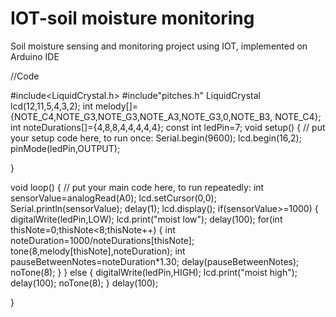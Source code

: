 # IOT-soil moisture monitoring 
Soil moisture sensing and monitoring project using IOT, implemented on Arduino IDE

//Code

#include<LiquidCrystal.h>
#include"pitches.h"
LiquidCrystal lcd(12,11,5,4,3,2);
int melody[]={NOTE_C4,NOTE_G3,NOTE_G3,NOTE_A3,NOTE_G3,0,NOTE_B3, NOTE_C4};
int noteDurations[]={4,8,8,4,4,4,4,4};
const int ledPin=7;
void setup() 
{
  // put your setup code here, to run once:
       Serial.begin(9600);
       lcd.begin(16,2);
       pinMode(ledPin,OUTPUT);

}

void loop() 
{
// put your main code here, to run repeatedly:
      int sensorValue=analogRead(A0);
      lcd.setCursor(0,0);
      Serial.println(sensorValue);
      delay(1);
      lcd.display();
      if(sensorValue>=1000)
     {
         digitalWrite(ledPin,LOW);
         lcd.print("moist low");
         delay(100);
         for(int thisNote=0;thisNote<8;thisNote++)
        {
             int noteDuration=1000/noteDurations[thisNote];
             tone(8,melody[thisNote],noteDuration);
             int pauseBetweenNotes=noteDuration*1.30;
          delay(pauseBetweenNotes);
          noTone(8);
      }
  }
  else
  {
     digitalWrite(ledPin,HIGH);
     lcd.print("moist high");
     delay(100);
     noTone(8);
   }
  delay(100);

}
